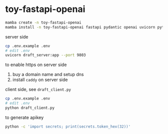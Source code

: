 # toy-fastapi-openai

```bash
mamba create -n toy-fastapi-openai
mamba install -n toy-fastapi-openai fastapi pydantic openai uvicorn python-dotenv
```

server side

```bash
cp .env.example .env
# edit .env
uvicorn draft_server:app --port 9803
```

to enable https on server side

1. buy a domain name and setup dns
2. install `caddy` on server side

client side, see `draft_client.py`

```bash
cp .env.example .env
# edit .env
python draft_client.py
```

to generate apikey

```bash
python -c 'import secrets; print(secrets.token_hex(32))'
```
